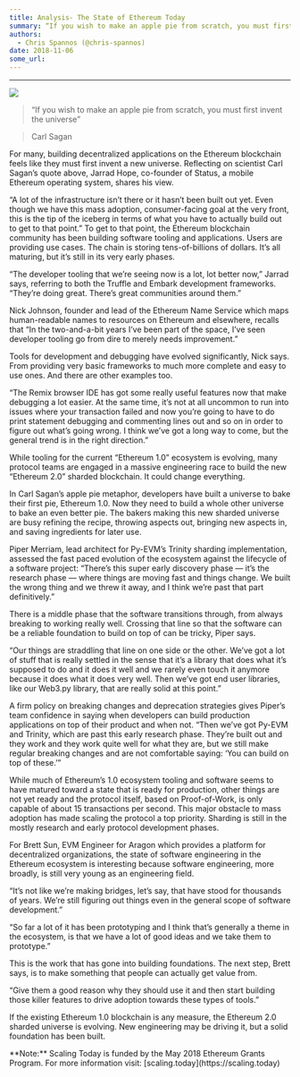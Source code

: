 ```yaml
---
title: Analysis- The State of Ethereum Today
summary: “If you wish to make an apple pie from scratch, you must first invent the universe” Carl Sagan
authors:
  - Chris Spannos (@chris-spannos)
date: 2018-11-06
some_url: 
---
```



----


![](https://cdn-images-1.medium.com/max/1600/1*F75TP__0jpBZa9gc0tDPOQ.png)

> “If you wish to make an apple pie from scratch, you must first invent the universe”

> Carl Sagan

<p>For many, building decentralized applications on the Ethereum blockchain feels like they must first invent a new universe. Reflecting on scientist Carl Sagan’s quote above, Jarrad Hope, co-founder of Status, a mobile Ethereum operating system, shares his view.


<p>“A lot of the infrastructure isn’t there or it hasn’t been built out yet. Even though we have this mass adoption, consumer-facing goal at the very front, this is the tip of the iceberg in terms of what you have to actually build out to get to that point.”
To get to that point, the Ethereum blockchain community has been building software tooling and applications. Users are providing use cases. The chain is storing tens-of-billions of dollars. It’s all maturing, but it’s still in its very early phases.


<p>“The developer tooling that we’re seeing now is a lot, lot better now,” Jarrad says, referring to both the Truffle and Embark development frameworks. “They’re doing great. There’s great communities around them.”


<p>Nick Johnson, founder and lead of the Ethereum Name Service which maps human-readable names to resources on Ethereum and elsewhere, recalls that “In the two-and-a-bit years I’ve been part of the space, I’ve seen developer tooling go from dire to merely needs improvement.”


<p>Tools for development and debugging have evolved significantly, Nick says. From providing very basic frameworks to much more complete and easy to use ones. And there are other examples too.


<p>“The Remix browser IDE has got some really useful features now that make debugging a lot easier. At the same time, it’s not at all uncommon to run into issues where your transaction failed and now you’re going to have to do print statement debugging and commenting lines out and so on in order to figure out what’s going wrong. I think we’ve got a long way to come, but the general trend is in the right direction.”


<p>While tooling for the current “Ethereum 1.0” ecosystem is evolving, many protocol teams are engaged in a massive engineering race to build the new “Ethereum 2.0” sharded blockchain. It could change everything.


<p>In Carl Sagan’s apple pie metaphor, developers have built a universe to bake their first pie, Ethereum 1.0. Now they need to build a whole other universe to bake an even better pie. The bakers making this new sharded universe are busy refining the recipe, throwing aspects out, bringing new aspects in, and saving ingredients for later use.


<p>Piper Merriam, lead architect for Py-EVM’s Trinity sharding implementation, assessed the fast paced evolution of the ecosystem against the lifecycle of a software project: “There’s this super early discovery phase — it’s the research phase — where things are moving fast and things change. We built the wrong thing and we threw it away, and I think we’re past that part definitively.”


<p>There is a middle phase that the software transitions through, from always breaking to working really well. Crossing that line so that the software can be a reliable foundation to build on top of can be tricky, Piper says.


<p>“Our things are straddling that line on one side or the other. We’ve got a lot of stuff that is really settled in the sense that it’s a library that does what it’s supposed to do and it does it well and we rarely even touch it anymore because it does what it does very well. Then we’ve got end user libraries, like our Web3.py library, that are really solid at this point.”


<p>A firm policy on breaking changes and deprecation strategies gives Piper’s team confidence in saying when developers can build production applications on top of their product and when not. “Then we’ve got Py-EVM and Trinity, which are past this early research phase. They’re built out and they work and they work quite well for what they are, but we still make regular breaking changes and are not comfortable saying: ‘You can build on top of these.’”


<p>While much of Ethereum’s 1.0 ecosystem tooling and software seems to have matured toward a state that is ready for production, other things are not yet ready and the protocol itself, based on Proof-of-Work, is only capable of about 15 transactions per second. This major obstacle to mass adoption has made scaling the protocol a top priority. Sharding is still in the mostly research and early protocol development phases.


<p>For Brett Sun, EVM Engineer for Aragon which provides a platform for decentralized organizations, the state of software engineering in the Ethereum ecosystem is interesting because software engineering, more broadly, is still very young as an engineering field.


<p>“It’s not like we’re making bridges, let’s say, that have stood for thousands of years. We’re still figuring out things even in the general scope of software development.”


<p>“So far a lot of it has been prototyping and I think that’s generally a theme in the ecosystem, is that we have a lot of good ideas and we take them to prototype.”


<p>This is the work that has gone into building foundations. The next step, Brett says, is to make something that people can actually get value from.


<p>“Give them a good reason why they should use it and then start building those killer features to drive adoption towards these types of tools.”


<p>If the existing Ethereum 1.0 blockchain is any measure, the Ethereum 2.0 sharded universe is evolving. New engineering may be driving it, but a solid foundation has been built.


<p> **Note:** Scaling Today is funded by the May 2018 Ethereum Grants Program. For more information visit: [scaling.today](https://scaling.today) 
